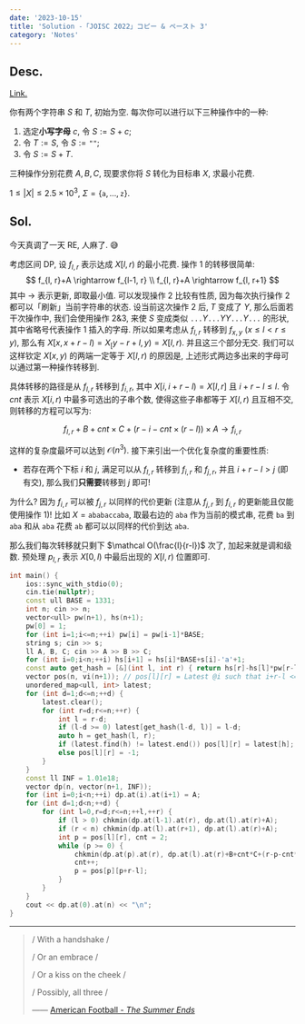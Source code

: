 ```yaml
---
date: '2023-10-15'
title: 'Solution -「JOISC 2022」コピー & ペースト 3'
category: 'Notes'
---
```


## Desc.

[Link.](https://loj.ac/p/3688)

你有两个字符串 $S$ 和 $T$, 初始为空. 每次你可以进行以下三种操作中的一种:

1.  选定**小写字母** $c$, 令 $S := S+c$;
2. 令 $T := S$, 令 $S:=\texttt{""}$;
3. 令 $S := S+T$.

三种操作分别花费 $A, B, C$, 现要求你将 $S$ 转化为目标串 $X$, 求最小花费.

$1\leqslant |X| \leqslant 2.5\times 10^{3}$, $\Sigma = \{\texttt{a}, \dots, \texttt{z}\}$.

## Sol.

今天真调了一天 RE, 人麻了. 😅

考虑区间 DP, 设 $f_{l, r}$ 表示达成 $X[l, r)$ 的最小花费. 操作 1 的转移很简单:
$$
f_{l, r}+A \rightarrow f_{l-1, r} \\
f_{l, r}+A \rightarrow f_{l, r+1}
$$
其中 $\rightarrow$ 表示更新, 即取最小值. 可以发现操作 2 比较有性质, 因为每次执行操作 2 都可以「刷新」当前字符串的状态. 设当前这次操作 2 后, $T$ 变成了 $Y$, 那么后面若干次操作中, 我们会使用操作 2&3, 来使 $S$ 变成类似 $\texttt{...}Y\texttt{...}YY\texttt{...}Y\texttt{...}$ 的形状, 其中省略号代表操作 1 插入的字母. 所以如果考虑从 $f_{l, r}$ 转移到 $f_{x, y}$ ($x \leqslant l <r \leqslant y$), 那么有 $X[x, x+r-l)=X_[y-r+l, y) = X[l, r)$. 并且这三个部分无交. 我们可以这样钦定 $X[x, y)$ 的两端一定等于 $X[l, r)$ 的原因是, 上述形式两边多出来的字母可以通过第一种操作转移到.

具体转移的路径是从 $f_{l, r}$ 转移到 $f_{i, r}$, 其中 $X[i, i+r-l) = X[l, r]$ 且 $i+r-l \leqslant l$. 令 $cnt$ 表示 $X[i, r)$ 中最多可选出的子串个数, 使得这些子串都等于 $X[l, r)$ 且互相不交, 则转移的方程可以写为:

$$
f_{l, r} + B + cnt \times C + (r - i - cnt \times (r - l)) \times A \rightarrow f_{i, r}
$$

这样的复杂度最坏可以达到 $\mathcal O(n^3)$. 接下来引出一个优化复杂度的重要性质:

- 若存在两个下标 $i$ 和 $j$, 满足可以从 $f_{l, r}$ 转移到 $f_{i, r}$ 和 $f_{j, r}$, 并且 $i+r-l > j$ (即有交), 那么我们**只需要**转移到 $j$ 即可!

为什么? 因为 $f_{i, r}$ 可以被 $f_{j, r}$ 以同样的代价更新 (注意从 $f_{j, r}$ 到 $f_{i, r}$ 的更新能且仅能使用操作 1)! 比如 $X = \texttt{ababaccaba}$, 取最右边的 $\texttt{aba}$ 作为当前的模式串, 花费 $\texttt{ba}$ 到 $\texttt{aba}$ 和从 $\texttt{aba}$ 花费 $\texttt{ab}$ 都可以以同样的代价到达 $\texttt{aba}$.

那么我们每次转移就只剩下 $\mathcal O(\frac{l}{r-l})$ 次了, 加起来就是调和级数. 预处理 $p_{l, r}$ 表示 $X[0, l)$ 中最后出现的 $X[l, r)$ 位置即可.

```cpp
int main() {
    ios::sync_with_stdio(0);
    cin.tie(nullptr);
    const ull BASE = 1331;
    int n; cin >> n;
    vector<ull> pw(n+1), hs(n+1);
    pw[0] = 1;
    for (int i=1;i<=n;++i) pw[i] = pw[i-1]*BASE;
    string s; cin >> s;
    ll A, B, C; cin >> A >> B >> C;
    for (int i=0;i<n;++i) hs[i+1] = hs[i]*BASE+s[i]-'a'+1;
    const auto get_hash = [&](int l, int r) { return hs[r]-hs[l]*pw[r-l]; };
    vector pos(n, vi(n+1)); // pos[l][r] = Latest @i such that i+r-l <= l, s[i, i+r-l) == s[l, r)
    unordered_map<ull, int> latest;
    for (int d=1;d<=n;++d) {
        latest.clear();
        for (int r=d;r<=n;++r) {
            int l = r-d;
            if (l-d >= 0) latest[get_hash(l-d, l)] = l-d;
            auto h = get_hash(l, r);
            if (latest.find(h) != latest.end()) pos[l][r] = latest[h];
            else pos[l][r] = -1;
        }
    }
    const ll INF = 1.01e18;
    vector dp(n, vector(n+1, INF));
    for (int i=0;i<n;++i) dp.at(i).at(i+1) = A;
    for (int d=1;d<n;++d) {
        for (int l=0,r=d;r<=n;++l,++r) {
            if (l > 0) chkmin(dp.at(l-1).at(r), dp.at(l).at(r)+A);
            if (r < n) chkmin(dp.at(l).at(r+1), dp.at(l).at(r)+A);
            int p = pos[l][r], cnt = 2;
            while (p >= 0) {
                chkmin(dp.at(p).at(r), dp.at(l).at(r)+B+cnt*C+(r-p-cnt*(r-l))*A);
                cnt++;
                p = pos[p][p+r-l];
            }
        }
    }
    cout << dp.at(0).at(n) << "\n";
}
```

---

>/ With a handshake /
>
>/ Or an embrace /
>
>/ Or a kiss on the cheek /
>
>/ Possibly, all three /
>
>—— [American Football - *The Summer Ends*](https://www.youtube.com/watch?v=GNITmXTI5-Y)